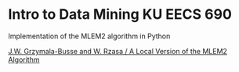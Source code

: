 # Intro to Data Mining KU EECS 690

 Implementation of the MLEM2 algorithm in Python
 
 [J.W. Grzymala-Busse and W. Rzasa / A Local Version of the MLEM2 Algorithm](https://people.eecs.ku.edu/~jerzygb/j72-local.pdf)
